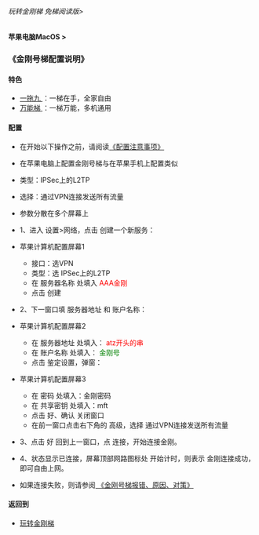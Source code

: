 ###### 玩转金刚梯 免梯阅读版>
#### 苹果电脑MacOS >
### 《金刚号梯配置说明》

#### 特色
  - [ 一拖九 ](https://github.com/a2zitpro/web/blob/master/LadderFree/kkDictionary/OneForNine.md)：一梯在手，全家自由
  - [ 万能梯 ](https://github.com/a2zitpro/web/blob/master/LadderFree/kkDictionary/KKLadderKKIDMultipurpose.md)：一梯万能，多机通用
 
#### 配置

- 在开始以下操作之前，请阅读[《配置注意事项》](https://github.com/a2zitpro/web/blob/master/LadderFree/kkDictionary/ConsiderationsWhileConfigureKKID.md)

- 在苹果电脑上配置金刚号梯与在苹果手机上配置类似

- 类型：IPSec上的L2TP
- 选择：通过VPN连接发送所有流量

- 参数分散在多个屏幕上

- 1、进入 设置>网络，点击 创建一个新服务：

- 苹果计算机配置屏幕1
  - 接口：选VPN<br>
  - 类型：选 IPSec上的L2TP
  - 在 服务器名称 处填入<font color="Red"> AAA金刚 </font><br>
  - 点击 创建<br>



     
- 2、下一窗口填 服务器地址 和 账户名称：

- 苹果计算机配置屏幕2
  - 在 服务器地址 处填入：<font color="Red"> atz开头的串 </font>
  - 在 账户名称 处填入：<font color="Green"> 金刚号 </font>
  - 点击 鉴定设置，弹窗：


- 苹果计算机配置屏幕3
  - 在 密码 处填入：金刚密码
  - 在 共享密钥 处填入：mft
  - 点击 好、确认 关闭窗口
  - 在前一窗口点击右下角的 高级，选择 通过VPN连接发送所有流量

- 3、点击 好 回到上一窗口，点 连接，开始连接金刚。

- 4、状态显示已连接，屏幕顶部网路图标处 开始计时，则表示 金刚连接成功，即可自由上网。

- 如果连接失败，则请参阅[ 《金刚号梯报错、原因、对策》](https://github.com/a2zitpro/web/blob/master/LadderFree/kkDictionary/KKLadderKKIDErroMessage.md)


#### 返回到
- [玩转金刚梯](https://github.com/a2zitpro/web/blob/master/LadderFree/A.md)
